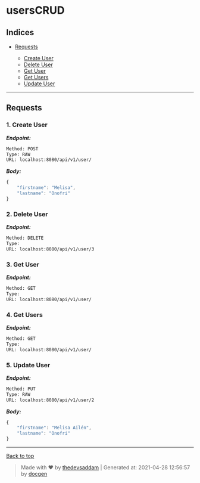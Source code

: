 
# usersCRUD



## Indices

* [Requests](#requests)

  * [Create User](#1-create-user)
  * [Delete User](#2-delete-user)
  * [Get User](#3-get-user)
  * [Get Users](#4-get-users)
  * [Update User](#5-update-user)


--------


## Requests



### 1. Create User



***Endpoint:***

```bash
Method: POST
Type: RAW
URL: localhost:8080/api/v1/user/
```



***Body:***

```js        
{
    "firstname": "Melisa",
    "lastname": "Onofri"
}
```



### 2. Delete User



***Endpoint:***

```bash
Method: DELETE
Type: 
URL: localhost:8080/api/v1/user/3
```



### 3. Get User



***Endpoint:***

```bash
Method: GET
Type: 
URL: localhost:8080/api/v1/user/
```



### 4. Get Users



***Endpoint:***

```bash
Method: GET
Type: 
URL: localhost:8080/api/v1/user/
```



### 5. Update User



***Endpoint:***

```bash
Method: PUT
Type: RAW
URL: localhost:8080/api/v1/user/2
```



***Body:***

```js        
{
    "firstname": "Melisa Ailén",
    "lastname": "Onofri"
}
```



---
[Back to top](#userscrud)
> Made with &#9829; by [thedevsaddam](https://github.com/thedevsaddam) | Generated at: 2021-04-28 12:56:57 by [docgen](https://github.com/thedevsaddam/docgen)
